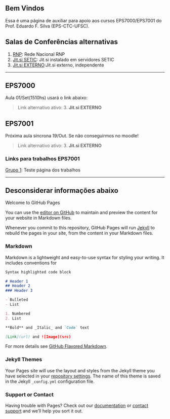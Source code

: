 ## Bem Vindos

Essa é uma página de auxiliar para apoio aos cursos EPS7000/EPS7001 do Prof. Eduardo F. Silva (EPS-CTC-UFSC).

## Salas de Conferências alternativas

1. [RNP](https://conferenciaweb.rnp.br/webconf/eduardo-ferreira-da): Rede Nacional RNP       
2. [Jit.si SETIC](https://reunioes.setic.ufsc.br/EduardoFSilva):  Jit.si instalado em servidores SETIC
3. [Jit.si EXTERNO](https://meet.jit.si/EduardoFSilva):Jit.si externo, independente

----
## EPS7000
Aula 01/Set(1510hs) usará o link abaixo:
> Link alternativo ativo: 3. **Jit.si EXTERNO**

## EPS7001
Próxima aula síncrona 19/Out.
Se não conseguirmos no moodle!
> Link alternativo ativo: 3. **Jit.si EXTERNO**

### Links para trabalhos EPS7001

[Grupo 1](EPS7001_Trabalhos_2020-1/ex_introR.html): Teste página dos trabalhos

----

## Desconsiderar informações abaixo 

Welcome to GitHub Pages

You can use the [editor on GitHub](https://github.com/Efsilvaa/EPS7001/edit/gh-pages/docs/index.md) to maintain and preview the content for your website in Markdown files.

Whenever you commit to this repository, GitHub Pages will run [Jekyll](https://jekyllrb.com/) to rebuild the pages in your site, from the content in your Markdown files.

### Markdown

Markdown is a lightweight and easy-to-use syntax for styling your writing. It includes conventions for

```markdown
Syntax highlighted code block

# Header 1
## Header 2
### Header 3

- Bulleted
- List

1. Numbered
2. List

**Bold** and _Italic_ and `Code` text

[Link](url) and ![Image](src)
```

For more details see [GitHub Flavored Markdown](https://guides.github.com/features/mastering-markdown/).

### Jekyll Themes

Your Pages site will use the layout and styles from the Jekyll theme you have selected in your [repository settings](https://github.com/Efsilvaa/EPS7001/settings). The name of this theme is saved in the Jekyll `_config.yml` configuration file.

### Support or Contact

Having trouble with Pages? Check out our [documentation](https://docs.github.com/categories/github-pages-basics/) or [contact support](https://github.com/contact) and we’ll help you sort it out.
